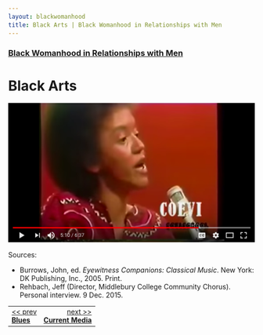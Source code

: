 ```yaml
---
layout: blackwomanhood
title: Black Arts | Black Womanhood in Relationships with Men
---
```


### [Black Womanhood in Relationships with Men](../)

# Black Arts

[![Nikki Giovanni: Reading from Gemini](/img/photos/large/bw-nikki-giovanni.png)](https://youtu.be/084lIpz3yvY)

Sources:

* Burrows, John, ed. *Eyewitness Companions: Classical Music*. New York:
DK Publishing, Inc., 2005. Print.
* Rehbach, Jeff (Director, Middlebury College Community Chorus). Personal
interview. 9 Dec. 2015.

<table width="100%">
    <tr>
        <td><a href="../blues"><< prev <br><b>Blues</b></a></td>
        <td align="right"><a href="../current">next >><br><b>Current Media</b></a></td>
    </tr>
</table>
